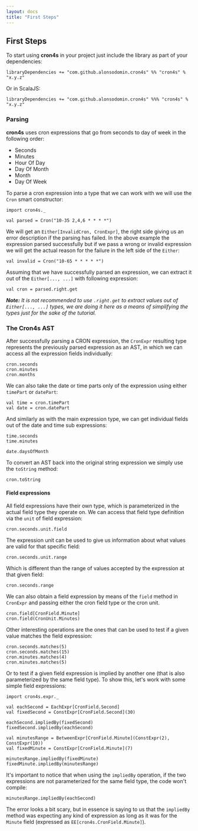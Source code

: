 ```yaml
---
layout: docs
title: "First Steps"
---
```


## First Steps

To start using **cron4s** in your project just include the library as part of your dependencies:

```
libraryDependencies += "com.github.alonsodomin.cron4s" %% "cron4s" % "x.y.z"
```

Or in ScalaJS:

```
libraryDependencies += "com.github.alonsodomin.cron4s" %%% "cron4s" % "x.y.z"
```

### Parsing

**cron4s** uses cron expressions that go from seconds to day of week in the following order:

 * Seconds
 * Minutes
 * Hour Of Day
 * Day Of Month
 * Month
 * Day Of Week

To parse a cron expression into a type that we can work with we will use the `Cron` smart constructor:

```tut
import cron4s._

val parsed = Cron("10-35 2,4,6 * * * *")
```

We will get an `Either[InvalidCron, CronExpr]`, the right side giving us an error description if the parsing
has failed. In the above example the expression parsed successfully but if we pass a wrong or invalid expression
we will get the actual reason for the failure in the left side of the `Either`:

```tut
val invalid = Cron("10-65 * * * * *")
```

Assuming that we have successfully parsed an expression, we can extract it out of the `Either[..., ...]`
with following expression:

```tut
val cron = parsed.right.get
```

**_Note:_** _It is not recommended to use `.right.get` to extract values out of `Either[..., ...]`
types, we are doing it here as a means of simplifying the types just for the sake of the tutorial._ 

### The Cron4s AST

After successfully parsing a CRON expression, the `CronExpr` resulting type represents the previously
parsed expression as an AST, in which we can access all the expression fields individually:

```tut
cron.seconds
cron.minutes
cron.months
```

We can also take the date or time parts only of the expression using either `timePart` or `datePart`:

```tut
val time = cron.timePart
val date = cron.datePart
```

And similarly as with the main expression type, we can get individual fields out of the
date and time sub expressions:
 
```tut
time.seconds
time.minutes

date.daysOfMonth
```

To convert an AST back into the original string expression we simply use the `toString` method:

```tut
cron.toString
```

#### Field expressions

All field expressions have their own type, which is parameterized in the actual field type they
operate on. We can access that field type definition via the `unit` of field expression:

```tut
cron.seconds.unit.field
```

The expression unit can be used to give us information about what values are valid for that
specific field:

```tut
cron.seconds.unit.range
```

Which is different than the range of values accepted by the expression at that given field:

```tut
cron.seconds.range
```

We can also obtain a field expression by means of the `field` method in `CronExpr` and passing
either the cron field type or the cron unit.

```tut
cron.field[CronField.Minute]
cron.field(CronUnit.Minutes)
```

Other interesting operations are the ones that can be used to test if a given value matches the
field expression:

```tut
cron.seconds.matches(5)
cron.seconds.matches(15)
cron.minutes.matches(4)
cron.minutes.matches(5)
```

Or to test if a given field expression is implied by another one (that is also parameterized by
the same field type). To show this, let's work with some simple field expressions:

```tut
import cron4s.expr._

val eachSecond = EachExpr[CronField.Second]
val fixedSecond = ConstExpr[CronField.Second](30)

eachSecond.impliedBy(fixedSecond)
fixedSecond.impliedBy(eachSecond)

val minutesRange = BetweenExpr[CronField.Minute](ConstExpr(2), ConstExpr(10))
val fixedMinute = ConstExpr[CronField.Minute](7)

minutesRange.impliedBy(fixedMinute)
fixedMinute.impliedBy(minutesRange)
```

It's important to notice that when using the `impliedBy` operation, if the two expressions are not
parameterized for the same field type, the code won't compile:
 
```tut:fail
minutesRange.impliedBy(eachSecond)
```

The error looks a bit scary, but in essence is saying to us that the `impliedBy` method was expecting
any kind of expression as long as it was for the `Minute` field (expressed as `EE[cron4s.CronField.Minute]`).